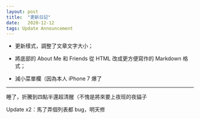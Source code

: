 ```yaml
---
layout: post
title:  "更新日記"
date:   2020-12-12
tags: Update Announcement
---
```


- 更新樣式，調整了文章文字大小；

- 將底部的 About Me 和 Friends 從 HTML 改成更方便寫作的 Markdown 格式；

- 減小菜單欄（因為本人 iPhone 7 爆了

---

睡了，折騰到四點半還超清醒（不愧是將來要上夜班的夜貓子

Update x2：馬了弄個列表都 bug，明天修
